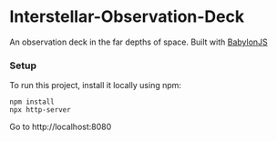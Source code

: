 # Interstellar-Observation-Deck
An observation deck in the far depths of space. Built with [BabylonJS](https://www.babylonjs.com/)


### Setup
To run this project, install it locally using npm:  
```
npm install
npx http-server
```

Go to http://localhost:8080


